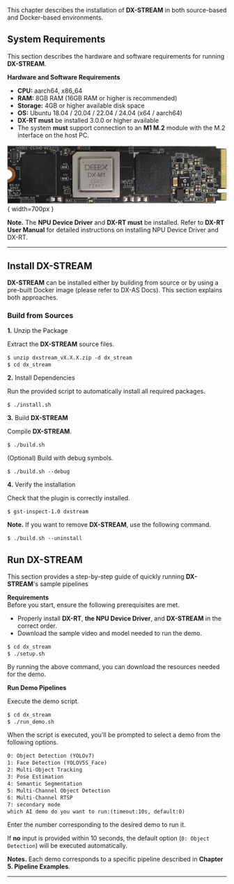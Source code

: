 This chapter describes the installation of **DX-STREAM** in both source-based and Docker-based environments.

## System Requirements

This section describes the hardware and software requirements for running **DX-STREAM**.

**Hardware and Software Requirements**  

- **CPU:** aarch64, x86_64
- **RAM:** 8GB RAM (16GB RAM or higher is recommended)
- **Storage:** 4GB or higher available disk space
- **OS:** Ubuntu 18.04 / 20.04 / 22.04 / 24.04 (x64 / aarch64)
- **DX-RT must** be installed 3.0.0 or higher available 
- The system **must** support connection to an **M1 M.2** module with the M.2 interface on the host PC. 

![](./../resources/02_DX-M1_M.2_LPDDR5x2_PCP.png){ width=700px }


**Note.** The **NPU Device Driver** and **DX-RT must** be installed. Refer to **DX-RT User Manual** for detailed instructions on installing NPU Device Driver and DX-RT. 

---

## Install DX-STREAM

**DX-STREAM** can be installed either by building from source or by using a pre-built Docker image (please refer to DX-AS Docs). This section explains both approaches.

### Build from Sources

**1.** Unzip the Package  

Extract the **DX-STREAM** source files.  
```
$ unzip dxstream_vX.X.X.zip -d dx_stream
$ cd dx_stream
```

**2.** Install Dependencies  

Run the provided script to automatically install all required packages.  
```
$ ./install.sh
```

**3.** Build **DX-STREAM**  

Compile **DX-STREAM**.  
```
$ ./build.sh
```

(Optional) Build with debug symbols.  
```
$ ./build.sh --debug
```

**4.** Verify the installation  

Check that the plugin is correctly installed.  
```
$ gst-inspect-1.0 dxstream
```

**Note.** If you want to remove **DX-STREAM**, use the following command.  
```
$ ./build.sh --uninstall
```

## Run DX-STREAM

This section provides a step-by-step guide of quickly running **DX-STREAM**'s sample pipelines

**Requirements**  
Before you start, ensure the following prerequisites are met.  

- Properly install **DX-RT**, **the NPU Device Driver**, and **DX-STREAM** in the correct order.
- Download the sample video and model needed to run the demo.

```
$ cd dx_stream
$ ./setup.sh
```

By running the above command, you can download the resources needed for the demo.


**Run Demo Pipelines**  

Execute the demo script.
```
$ cd dx_stream
$ ./run_demo.sh
```

When the script is executed, you'll be prompted to select a demo from the following options.
```
0: Object Detection (YOLOv7)
1: Face Detection (YOLOV5S_Face)
2: Multi-Object Tracking
3: Pose Estimation
4: Semantic Segmentation
5: Multi-Channel Object Detection
6: Multi-Channel RTSP
7: secondary mode
which AI demo do you want to run:(timeout:10s, default:0)
```

Enter the number corresponding to the desired demo to run it.  

If **no** input is provided within 10 seconds, the default option (`0: Object Detection`) will be executed automatically.  

**Notes.** Each demo corresponds to a specific pipeline described in **Chapter 5. Pipeline Examples**.

---
